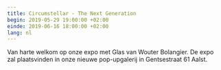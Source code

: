 ```yaml
---
title: Circumstellar - The Next Generation
begin: 2019-05-29 19:00:00 +02:00
einde: 2019-06-16 18:00:00 +02:00
lang: nl
---
```


Van harte welkom op onze expo met Glas van Wouter Bolangier. De expo zal plaatsvinden in onze nieuwe pop-upgalerij in Gentsestraat 61 Aalst.
